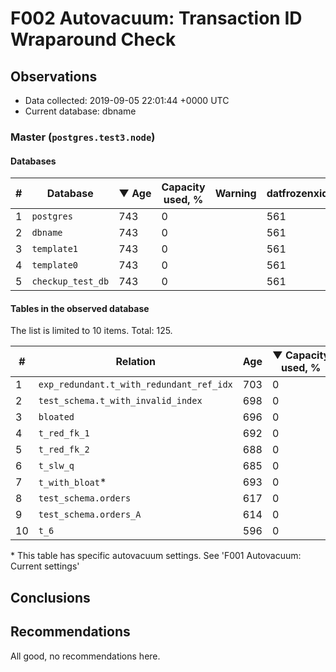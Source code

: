 # F002 Autovacuum: Transaction ID Wraparound Check #

## Observations ##
- Data collected: 2019-09-05 22:01:44 +0000 UTC
- Current database: dbname




### Master (`postgres.test3.node`) ###


#### Databases ####


| \# | Database | &#9660;&nbsp;Age | Capacity used, % | Warning | datfrozenxid |
|--|--------|-----|------------------|---------|--------------|
| 1 |`postgres`|743 |0 |  |561 |
| 2 |`dbname`|743 |0 |  |561 |
| 3 |`template1`|743 |0 |  |561 |
| 4 |`template0`|743 |0 |  |561 |
| 5 |`checkup_test_db`|743 |0 |  |561 |


#### Tables in the observed database ####
The list is limited to 10 items. Total: 125.

| \# | Relation | Age | &#9660;&nbsp;Capacity used, % | Warning |rel_relfrozenxid | toast_relfrozenxid |
|---|-------|-----|------------------|---------|-----------------|--------------------|
| 1 |`exp_redundant.t_with_redundant_ref_idx` |703 |0 |  |601 |0 |
| 2 |`test_schema.t_with_invalid_index` |698 |0 |  |606 |0 |
| 3 |`bloated` |696 |0 |  |608 |0 |
| 4 |`t_red_fk_1` |692 |0 |  |612 |0 |
| 5 |`t_red_fk_2` |688 |0 |  |616 |0 |
| 6 |`t_slw_q` |685 |0 |  |619 |0 |
| 7 |`t_with_bloat`\* |693 |0 |  |611 |0 |
| 8 |`test_schema.orders` |617 |0 |  |687 |0 |
| 9 |`test_schema.orders_A` |614 |0 |  |690 |0 |
| 10 |`t_6` |596 |0 |  |708 |0 |


\* This table has specific autovacuum settings. See 'F001 Autovacuum: Current settings'


## Conclusions ##
 


## Recommendations ##
  All good, no recommendations here.
 

